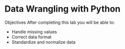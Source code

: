 # Data Wrangling with Python

Objectives
After completing this lab you will be able to:

 - Handle missing values
 - Correct data format
 - Standardize and normalize data
